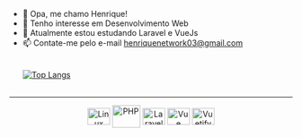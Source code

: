 - 👋 Opa, me chamo Henrique!
- 👀 Tenho interesse em Desenvolvimento Web
- 🌱 Atualmente estou estudando Laravel e VueJs
- 📫 Contate-me pelo e-mail henriquenetwork03@gmail.com
<br><br><br>
[![Top Langs](https://github-readme-stats.vercel.app/api/top-langs/?username=henrique-souza76&layout=compact&theme=dark)](https://github.com/henrique-souza76/github-readme-stats)
<br><br>
<hr>

<div style="display: inline_block" align="center">
  <img align="center" alt="Linux" height="30" width="40" src="https://cdn.jsdelivr.net/gh/devicons/devicon/icons/linux/linux-original.svg">
  <img align="center" alt="PHP" height="40" width="50" src="https://cdn.jsdelivr.net/gh/devicons/devicon@latest/icons/php/php-original.svg">
  <img align="center" alt="Laravel" height="30" width="40" src="https://cdn.jsdelivr.net/gh/devicons/devicon@latest/icons/laravel/laravel-original.svg">
  <img align="center" alt="Vue" height="30" width="40" src="https://cdn.jsdelivr.net/gh/devicons/devicon/icons/vuejs/vuejs-original.svg">
  <img align="center" alt="Vuetify" height="30" width="40" src="https://cdn.jsdelivr.net/gh/devicons/devicon/icons/vuetify/vuetify-original.svg">
</div><br>
